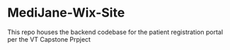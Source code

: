 # MediJane-Wix-Site
This repo houses the backend codebase for the patient registration portal per the VT Capstone Prpject 
